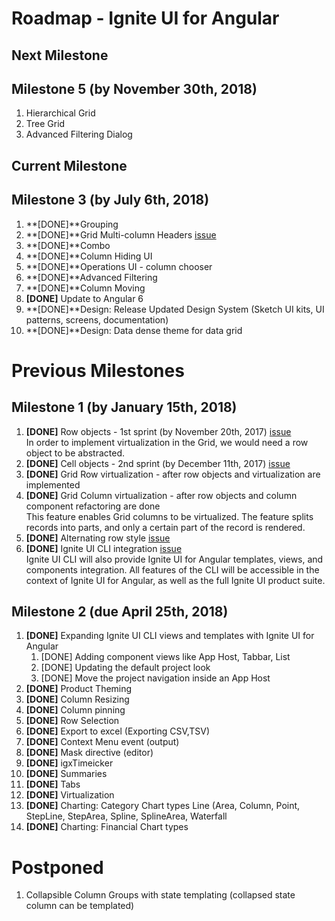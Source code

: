 # Roadmap - Ignite UI for Angular

## Next Milestone

## Milestone 5 (by November 30th, 2018)

1. Hierarchical Grid  
2. Tree Grid
3. Advanced Filtering Dialog

## Current Milestone

## Milestone 3 (by July 6th, 2018)

1. **[DONE]**Grouping
2. **[DONE]**Grid Multi-column Headers [issue](https://github.com/IgniteUI/igniteui-angular/issues/488)
3. **[DONE]**Combo
4. **[DONE]**Column Hiding UI
5. **[DONE]**Operations UI - column chooser
6. **[DONE]**Advanced Filtering
7. **[DONE]**Column Moving
8. **[DONE]** Update to Angular 6
9. **[DONE]**Design: Release Updated Design System (Sketch UI kits, UI patterns, screens, documentation)
10. **[DONE]**Design: Data dense theme for data grid 


# Previous Milestones

## Milestone 1 (by January 15th, 2018)

1. **[DONE]** Row objects - 1st sprint (by November 20th, 2017) [issue](https://github.com/IgniteUI/igniteui-angular/issues/479)  
	In order to implement virtualization in the Grid, we would need a row object to be abstracted. 
2. **[DONE]** Cell objects - 2nd sprint (by December 11th, 2017) [issue](https://github.com/IgniteUI/igniteui-angular/issues/480)  
3. **[DONE]** Grid Row virtualization - after row objects and virtualization are implemented
4. **[DONE]** Grid Column virtualization - after row objects and column component refactoring are done  
	This feature enables Grid columns to be virtualized. The feature splits records into parts, and only a certain part of the record is rendered.
5. **[DONE]** Alternating row style  [issue](https://github.com/IgniteUI/igniteui-angular/issues/489)
6. **[DONE]** Ignite UI CLI integration [issue](https://github.com/IgniteUI/ignite-ui-cli/issues/53)  
    Ignite UI CLI will also provide Ignite UI for Angular templates, views, and components integration. All features of the CLI will be accessible in the context of Ignite UI for Angular, as well as the full Ignite UI product suite.
    
## Milestone 2 (due April 25th, 2018)

1. **[DONE]** Expanding Ignite UI CLI views and templates with Ignite UI for Angular 
    1. [DONE] Adding component views like App Host, Tabbar, List
    2. [DONE] Updating the default project look
    3. [DONE] Move the project navigation inside an App Host   
2. **[DONE]** Product Theming 
3. **[DONE]** Column Resizing 
4. **[DONE]** Column pinning
5. **[DONE]** Row Selection 
6. **[DONE]** Export to excel (Exporting CSV,TSV)  
7. **[DONE]** Context Menu event (output)
8. **[DONE]** Mask directive (editor) 
9. **[DONE]** igxTimeicker
10. **[DONE]** Summaries 
11. **[DONE]** Tabs       
12. **[DONE]** Virtualization
13. **[DONE]** Charting: Category Chart types Line (Area, Column, Point, StepLine, StepArea, Spline, SplineArea, Waterfall
14. **[DONE]** Charting: Financial Chart types

# Postponed
1. Collapsible Column Groups with state templating (collapsed state column can be templated)

